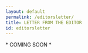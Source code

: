 ```yaml
---
layout: default
permalink: /editorsletter/
title: LETTER FROM THE EDITOR
id: editorsletter
---
```


\* COMING SOON \*
